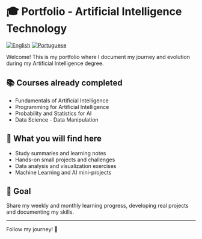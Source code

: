 # 🎓 Portfolio - Artificial Intelligence Technology

[![English](https://img.shields.io/badge/Language-English-blue)](README.md)
[![Portuguese](https://img.shields.io/badge/Idioma-Português-brightgreen)](README-BR.md)

Welcome! This is my portfolio where I document my journey and evolution during my Artificial Intelligence degree.

## 📚 Courses already completed
- Fundamentals of Artificial Intelligence
- Programming for Artificial Intelligence
- Probability and Statistics for AI
- Data Science - Data Manipulation

## 🚀 What you will find here
- Study summaries and learning notes
- Hands-on small projects and challenges
- Data analysis and visualization exercises
- Machine Learning and AI mini-projects

## 📅 Goal
Share my weekly and monthly learning progress, developing real projects and documenting my skills.

---

Follow my journey! 🚀
